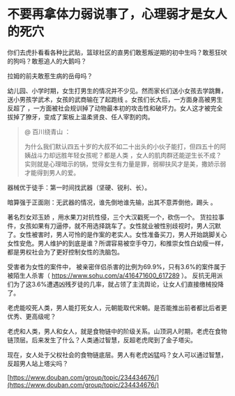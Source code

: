 # 不要再拿体力弱说事了，心理弱才是女人的死穴

你们去虎扑看看各种比武贴，篮球社区的直男们敢惹叛逆期的初中生吗？敢惹狂吠的狗吗？敢惹追人的大鹅吗？

拉姆的前夫敢惹生病的岳母吗？

幼儿园、小学时期，女生打男生的情况并不少见。然而家长们送小女孩去学跳舞，送小男孩学武术，女孩的武商输在了起跑线 。女孩们长大后，一方面身高被男生反超了 ，一方面被社会规训掉了动物最本初的攻击性和破坏力。女人这才被完全拔掉了獠牙，变成了案板上温柔贤良、任人宰割的肉。

> @ 百川绕青山 ：
>
> 为什么我们默认四五十岁的大叔不如二十出头的小伙子能打，但四五十的阿姨战斗力却远胜年轻女孩呢？都是人类 ，女人的肌肉群还能逆生长不成？ 
> 实则就是心理暗示的锅，觉得女生有力量是罪，弱柳扶风才是美，撒娇示弱才能得到男人的爱。

器械优于徒手：第一时间找武器（坚硬、锐利、长）。  

暗算强于正面刚：无武器的情况，谁先倒地谁先输，出其不意弄倒他，踢头 。

著名烈女邓玉娇 ，用水果刀对抗性侵，三个大汉戳死一个，砍伤一个。  货拉拉事件，女孩如果有刀逼停，就不用选择跳车了。女性就业被性别歧视时，男人沉默了。女性被害时，男人可怜的是作案的老实人。女性准备买刀，男人开始跳脚关心女性安危。男人维护的到底是谁？所谓容易被空手夺刀，和推崇女性白幼瘦一样，都是男权社会为了更好控制女性的洗脑包。 

受害者为女性的案件中， 被亲密伴侣杀害的比例为69.9%，只有3.6%的案件属于被陌生人杀害（ https://www.sohu.com/a/416471600_617289 ）。 反抗无用派们为了这3.6%遭遇凶残歹徒的几率，就占领了主流舆论，让女人们直接缴械投降了。

 老虎能咬死人类，男人能打死女人，元朝能取代宋朝。是否能推出前者都比后者更优秀、更高级呢？ 

 老虎和人类，男人和女人，就是食物链中的阶级关系。山顶洞人时期，老虎在食物链顶层。后来发生了什么？人类通过智慧，反超老虎爬到了金子塔尖。

现在，女人处于父权社会的食物链底层。男人有老虎凶猛吗？女人可以通过智慧，反超男人站上塔尖吗？ 

[https://www.douban.com/group/topic/234434676/](https://www.douban.com/group/topic/234434676/)
